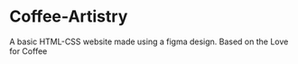 ﻿# Coffee-Artistry
A basic HTML-CSS website made using a figma design.
Based on the Love for Coffee
